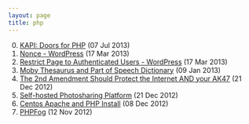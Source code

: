 ```yaml
---
layout: page
title: php
---
```


0. [KAPI: Doors for PHP](/bookmark/2013/07/07/kapi.html) (07 Jul 2013) 
1. [Nonce - WordPress](/bookmark/2013/03/17/wp-nonce.html) (17 Mar 2013) 
2. [Restrict Page to Authenticated Users - WordPress](/bookmark/2013/03/17/-wp-loggedin-only.html) (17 Mar 2013) 
3. [Moby Thesaurus and Part of Speech Dictionary](/bookmark/2013/01/09/part-of-speech.html) (09 Jan 2013) 
4. [The 2nd Amendment Should Protect the Internet AND your AK47](/bookmark/2012/12/21/second-amendment.html) (21 Dec 2012) 
5. [Self-hosted Photosharing Platform](/bookmark/2012/12/21/ownstagram.html) (21 Dec 2012) 
6. [Centos Apache and PHP Install](/bookmark/2012/12/08/rackspace-server-setup.html) (08 Dec 2012) 
7. [PHPFog](/bookmark/2012/11/12/phpfog.html) (12 Nov 2012) 
